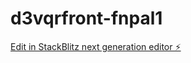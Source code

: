 # d3vqrfront-fnpal1

[Edit in StackBlitz next generation editor ⚡️](https://stackblitz.com/~/github.com/ittps-pro/d3vqrfront-fnpal1)
